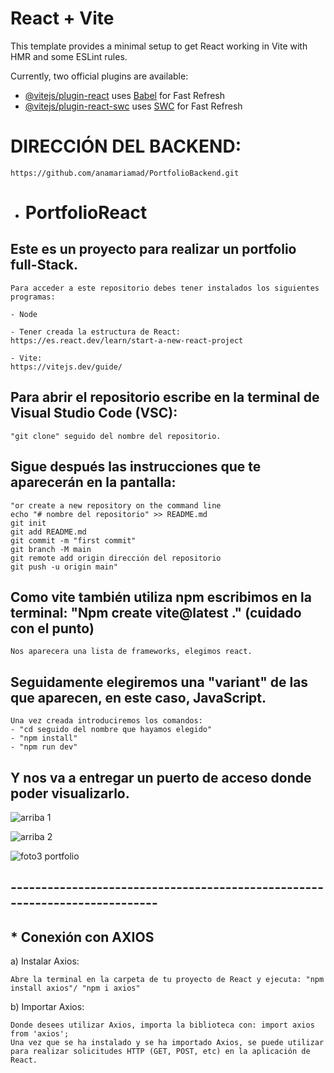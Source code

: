 # React + Vite

This template provides a minimal setup to get React working in Vite with HMR and some ESLint rules.

Currently, two official plugins are available:

- [@vitejs/plugin-react](https://github.com/vitejs/vite-plugin-react/blob/main/packages/plugin-react/README.md) uses [Babel](https://babeljs.io/) for Fast Refresh
- [@vitejs/plugin-react-swc](https://github.com/vitejs/vite-plugin-react-swc) uses [SWC](https://swc.rs/) for Fast Refresh

# DIRECCIÓN DEL BACKEND:
```
https://github.com/anamariamad/PortfolioBackend.git
```


- # PortfolioReact
## Este es un proyecto para realizar un portfolio full-Stack.
```
Para acceder a este repositorio debes tener instalados los siguientes programas: 

- Node

- Tener creada la estructura de React:
https://es.react.dev/learn/start-a-new-react-project

- Vite:
https://vitejs.dev/guide/
```


## Para abrir el repositorio escribe en la terminal de Visual  Studio Code (VSC):
```
"git clone" seguido del nombre del repositorio.
```




## Sigue después las instrucciones que te aparecerán en la pantalla:
```
"or create a new repository on the command line
echo "# nombre del repositorio" >> README.md
git init
git add README.md
git commit -m "first commit"
git branch -M main
git remote add origin dirección del repositorio
git push -u origin main"
```

## Como vite también utiliza npm escribimos en la terminal: "Npm create vite@latest ." (cuidado con el punto)

```
Nos aparecera una lista de frameworks, elegimos react.
```

## Seguidamente elegiremos una "variant" de las que aparecen, en este caso, JavaScript.

```
Una vez creada introduciremos los comandos:
- "cd seguido del nombre que hayamos elegido"
- "npm install"
- "npm run dev"
```

## Y nos va a entregar un puerto de acceso donde poder visualizarlo.

![arriba 1](https://github.com/anamariamad/Portfolio.React/assets/134279099/20108fe6-2446-4066-86ae-dbca4243dc0f)

![arriba 2](https://github.com/anamariamad/Portfolio.React/assets/134279099/6c36a76a-6836-415a-a1e8-4fbef280d974)

![foto3 portfolio](https://github.com/anamariamad/Portfolio.React/assets/134279099/0475fa38-d827-4a8d-baff-c1b0dfa6e689)




## ---------------------------------------------------------------------------


## * Conexión con AXIOS

a) Instalar Axios:
```
Abre la terminal en la carpeta de tu proyecto de React y ejecuta: "npm install axios"/ "npm i axios"
```
b) Importar Axios:
```
Donde desees utilizar Axios, importa la biblioteca con: import axios from 'axios';
Una vez que se ha instalado y se ha importado Axios, se puede utilizar para realizar solicitudes HTTP (GET, POST, etc) en la aplicación de React.
```
